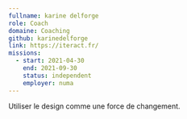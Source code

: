 ```yaml
---
fullname: karine delforge
role: Coach
domaine: Coaching
github: karinedelforge
link: https://iteract.fr/
missions:
  - start: 2021-04-30
    end: 2021-09-30
    status: independent
    employer: numa
---
```

Utiliser le design comme une force de changement.
